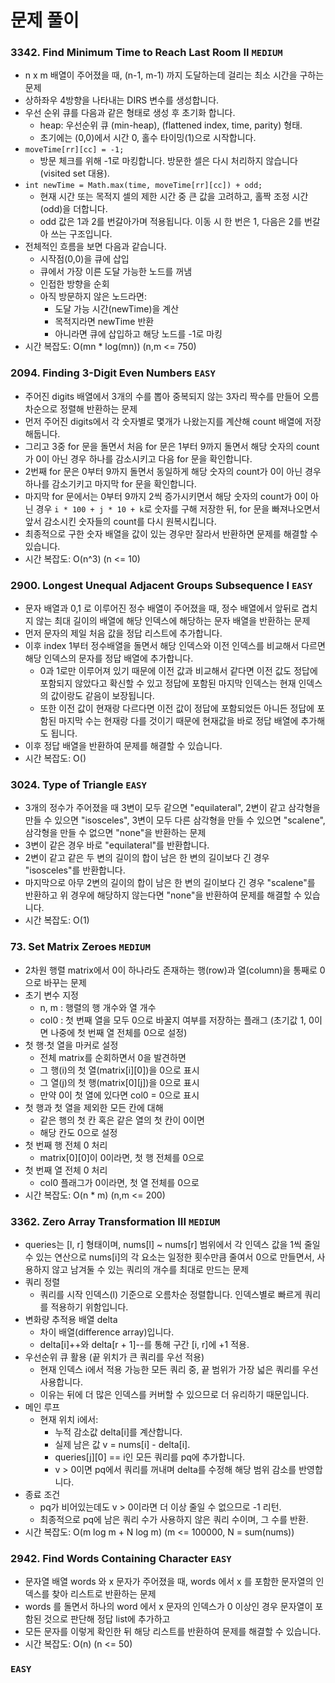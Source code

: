 # 문제 풀이

### 3342. Find Minimum Time to Reach Last Room II ```MEDIUM```
- n x m 배열이 주어졌을 때, (n-1, m-1) 까지 도달하는데 걸리는 최소 시간을 구하는 문제
- 상하좌우 4방향을 나타내는 DIRS 변수를 생성합니다.
- 우선 순위 큐를 다음과 같은 형태로 생성 후 초기화 합니다.
  + heap: 우선순위 큐 (min-heap), (flattened index, time, parity) 형태.
  + 초기에는 (0,0)에서 시간 0, 홀수 타이밍(1)으로 시작합니다.
- `moveTime[rr][cc] = -1;`
  + 방문 체크를 위해 -1로 마킹합니다. 방문한 셀은 다시 처리하지 않습니다 (visited set 대용).
- `int newTime = Math.max(time, moveTime[rr][cc]) + odd;`
  + 현재 시간 또는 목적지 셀의 제한 시간 중 큰 값을 고려하고, 홀짝 조정 시간(odd)을 더합니다.
  + odd 값은 1과 2를 번갈아가며 적용됩니다. 이동 시 한 번은 1, 다음은 2를 번갈아 쓰는 구조입니다.
- 전체적인 흐름을 보면 다음과 같습니다.
  + 시작점(0,0)을 큐에 삽입
  + 큐에서 가장 이른 도달 가능한 노드를 꺼냄
  + 인접한 방향을 순회
  + 아직 방문하지 않은 노드라면:
    - 도달 가능 시간(newTime)을 계산
    - 목적지라면 newTime 반환
    - 아니라면 큐에 삽입하고 해당 노드를 -1로 마킹
- 시간 복잡도: O(mn * log(mn)) (n,m <= 750)

### 2094. Finding 3-Digit Even Numbers ```EASY```
- 주어진 digits 배열에서 3개의 수를 뽑아 중복되지 않는 3자리 짝수를 만들어 오름차순으로 정렬해 반환하는 문제
- 먼저 주어진 digits에서 각 숫자별로 몇개가 나왔는지를 계산해 count 배열에 저장해둡니다.
- 그리고 3중 for 문을 돌면서 처음 for 문은 1부터 9까지 돌면서 해당 숫자의 count 가 0이 아닌 경우 하나를 감소시키고 다음 for 문을 확인합니다. 
- 2번째 for 문은 0부터 9까지 돌면서 동일하게 해당 숫자의 count가 0이 아닌 경우 하나를 감소기키고 마지막 for 문을 확인합니다.
- 마지막 for 문에서는 0부터 9까지 2씩 증가시키면서 해당 숫자의 count가 0이 아닌 경우 `i * 100 + j * 10 + k`로 숫자를 구해 저장한 뒤, for 문을 빠져나오면서 앞서 감소시킨 숫자들의 count를 다시 원복시킵니다.
- 최종적으로 구한 숫자 배열을 값이 있는 경우만 잘라서 반환하면 문제를 해결할 수 있습니다.
- 시간 복잡도: O(n^3) (n <= 10)

### 2900. Longest Unequal Adjacent Groups Subsequence I ```EASY```
- 문자 배열과 0,1 로 이루어진 정수 배열이 주어졌을 때, 정수 배열에서 앞뒤로 겹치지 않는 최대 길이의 배열에 해당 인덱스에 해당하는 문자 배열을 반환하는 문제
- 먼저 문자의 제일 처음 값을 정답 리스트에 추가합니다.
- 이후 index 1부터 정수배열을 돌면서 해당 인덱스와 이전 인덱스를 비교해서 다르면 해당 인덱스의 문자를 정답 배열에 추가합니다.
  + 0과 1로만 이루어져 있기 때문에 이전 값과 비교해서 같다면 이전 값도 정답에 포함되지 않았다고 확신할 수 있고 정답에 포함된 마지막 인덱스는 현재 인덱스의 값이랑도 같음이 보장됩니다.
  + 또한 이전 값이 현재랑 다르다면 이전 값이 정답에 포함되었든 아니든 정답에 포함된 마지막 수는 현재랑 다를 것이기 때문에 현재값을 바로 정답 배열에 추가해도 됩니다.
- 이후 정답 배열을 반환하여 문제를 해결할 수 있습니다.
- 시간 복잡도: O()

### 3024. Type of Triangle ```EASY```
- 3개의 정수가 주어졌을 때 3변이 모두 같으면 "equilateral", 2변이 같고 삼각형을 만들 수 있으면 "isosceles", 3변이 모두 다른 삼각형을 만들 수 있으면 "scalene", 삼각형을 만들 수 없으면 "none"을 반환하는 문제
- 3변이 같은 경우 바로 "equilateral"를 반환합니다.
- 2변이 같고 같은 두 변의 길이의 합이 남은 한 변의 길이보다 긴 경우 "isosceles"를 반환합니다.
- 마지막으로 아무 2변의 길이의 합이 남은 한 변의 길이보다 긴 경우 "scalene"를 반환하고 위 경우에 해당하지 않는다면 "none"을 반환하여 문제를 해결할 수 있습니다.
- 시간 복잡도: O(1)

### 73. Set Matrix Zeroes ```MEDIUM```
- 2차원 행렬 matrix에서 0이 하나라도 존재하는 행(row)과 열(column)을 통째로 0으로 바꾸는 문제
- 초기 변수 지정
  + n, m : 행렬의 행 개수와 열 개수
  +  col0 : 첫 번째 열을 모두 0으로 바꿀지 여부를 저장하는 플래그 (초기값 1, 0이면 나중에 첫 번째 열 전체를 0으로 설정)
- 첫 행·첫 열을 마커로 설정
  + 전체 matrix를 순회하면서 0을 발견하면
  + 그 행(i)의 첫 열(matrix[i][0])을 0으로 표시
  + 그 열(j)의 첫 행(matrix[0][j])을 0으로 표시
  + 만약 0이 첫 열에 있다면 col0 = 0으로 표시
- 첫 행과 첫 열을 제외한 모든 칸에 대해
  + 같은 행의 첫 칸 혹은 같은 열의 첫 칸이 0이면
  + 해당 칸도 0으로 설정
- 첫 번째 행 전체 0 처리
  + matrix[0][0]이 0이라면, 첫 행 전체를 0으로
- 첫 번째 열 전체 0 처리
  + col0 플래그가 0이라면, 첫 열 전체를 0으로
- 시간 복잡도: O(n * m) (n,m <= 200)

### 3362. Zero Array Transformation III ```MEDIUM```
- queries는 [l, r] 형태이며, nums[l] ~ nums[r] 범위에서 각 인덱스 값을 1씩 줄일 수 있는 연산으로 nums[i]의 각 요소는 일정한 횟수만큼 줄여서 0으로 만들면서, 사용하지 않고 남겨둘 수 있는 쿼리의 개수를 최대로 만드는 문제
- 쿼리 정렬
  + 쿼리를 시작 인덱스(l) 기준으로 오름차순 정렬합니다. 인덱스별로 빠르게 쿼리를 적용하기 위함입니다.
- 변화량 추적용 배열 delta
  + 차이 배열(difference array)입니다.
  + delta[i]++와 delta[r + 1]--를 통해 구간 [i, r]에 +1 적용.
- 우선순위 큐 활용 (끝 위치가 큰 쿼리를 우선 적용)
  + 현재 인덱스 i에서 적용 가능한 모든 쿼리 중, 끝 범위가 가장 넓은 쿼리를 우선 사용합니다.
  + 이유는 뒤에 더 많은 인덱스를 커버할 수 있으므로 더 유리하기 때문입니다.
- 메인 루프
  + 현재 위치 i에서:
    - 누적 감소값 delta[i]를 계산합니다.
    - 실제 남은 값 v = nums[i] - delta[i].
    - queries[j][0] == i인 모든 쿼리를 pq에 추가합니다.
    - v > 0이면 pq에서 쿼리를 꺼내며 delta를 수정해 해당 범위 감소를 반영합니다.
- 종료 조건
  + pq가 비어있는데도 v > 0이라면 더 이상 줄일 수 없으므로 -1 리턴.
  + 최종적으로 pq에 남은 쿼리 수가 사용하지 않은 쿼리 수이며, 그 수를 반환.
- 시간 복잡도: O(m log m + N log m) (m <= 100000, N = sum(nums))

### 2942. Find Words Containing Character ```EASY```
- 문자열 배열 words 와 x 문자가 주어졌을 때, words 에서 x 를 포함한 문자열의 인덱스를 찾아 리스트로 반환하는 문제
- words 를 돌면서 하나의 word 에서 x 문자의 인덱스가 0 이상인 경우 문자열이 포함된 것으로 판단해 정답 list에 추가하고
- 모든 문자를 이렇게 확인한 뒤 해당 리스트를 반환하여 문제를 해결할 수 있습니다.
- 시간 복잡도: O(n) (n <= 50)

### ```EASY```
